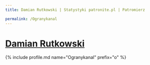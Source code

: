 ```yaml
---
title: Damian Rutkowski | Statystyki patronite.pl | Patromierz

permalink: /Ogranykanal
---
```


# [Damian Rutkowski](https://patronite.pl/Ogranykanal)

{% include profile.md name="Ogranykanal" prefix="o" %}
